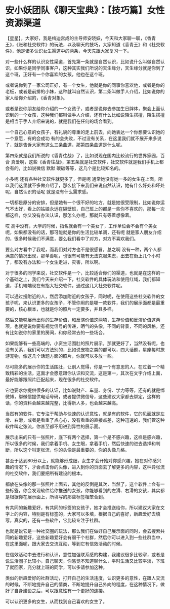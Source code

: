 # 安小妖团队《聊天宝典》：【技巧篇】女性资源渠道

【星星】，大家好，我是梅迪宫成的主导师安晓妖，今天和大家聊一聊，《香青王》，《账和社交软件》的玩法，以及聊天的技巧，大家知道《香青王》和《社交软件》，他是诸多认识女生渠道中的两条，今天先跟大家复习一下。

对一些什么样的认识女性渠道，首先第一条就是自然认识，比如说什么叫做自然认识，如果你是同学同事客户，这种其实我们所说的天生缘分，天生缘分就是你到了这个班，正好有一个你喜欢的女孩，他也在这个班。

或者说你到了一家公司正好，有一个女生，他就是你的同事你喜欢他，或者是你的老板，或者是前排的小妹，这种就叫自然认识，第二条叫做手人介绍，比如说你的家人给你介绍的，《香青对象》。

或者是说你朋友给你介绍的一个女孩子，或者是说你去参加生日胖体，聚会上面认识到的一个女孩，这种我们都叫做手人介绍，还有什么比如说陌生搭擅，陌生搭擅是相当于手人介绍来说的，就是我们在任何的场合看到。

一个自己心意的女孩子，有礼貌的尊重的走上前去，向她表达一个你想要认识她的一个意愿，有的会成功 有的会失败，不过没有关系，在这里我们就不展开来多说了，就是告诉大家有这么三条曲道，那第四条曲道是什么呢。

第四条就是我们所说的《香青往战》了，比如说现在国内比较流行的世界家园，百合 真爱啊，这些《香青往战》，第五条就是社交软件，社交软件就是我们手机上都会有的，比如说微信 默默 碳碳等等，这几个是比较知名的。

小多呢 还有各种社交软件就更多了，但是呢 通常她没有她一多的女生在上面，所以我们这里就不多做介绍了，那么接下来我们来说自然认识，她有什么好处和坏处呢，自然认识的话呢 就是没有什么需求感。

一切都是原分的安排，但是她有一个很不好的地方，就是她很受限制，比如说你运气不太好，看上的姑娘永远在隔壁班，自己班上的都是一些你不喜欢的，那每一次都这样，你又没有办法认识，那怎么办呢，那就只有等着想像着。

哎 高中没有，大学的时候，指名就会有一个美女了，工作单位会不会有个美女呢，如果都没有的话，那可能就是你的生活比较单调，还有呢 就是家人朋友介绍的，很多时候我们不满意，要么我们看中了对方，对方不喜欢我们。

要么对方看中了我呢，而我们对对方也不是很感冒，总之啊 没有一种，两个人都满意的情况出现，那单善呢，也很有可能有无法克服焦虑，出去在街上几个小时了，都没有办法和一个女生走进，灾害，所以啊。

对于很多的同学来说，社交软件是一个，比较适合你们的渠道，也就是在这样的一个基础之上，我们今天来介绍一下，社交软件的具体玩法和使用红绳，我们都知道，手机端端现在有指大社交软件，通过这几大社交软件呢。

可以通过搜附近的人，然后添加附近的女孩子，同时呢，在使用这些社交软件的女孩子呢，来认识更多的女孩子，不管你用的是哪一款软件，我们的展示面都是最重要的，核心根本，也就是你的照片一定要多，并且多样。

然后又能够展示出你的生存价值，和反演价值这两项，生存价值和反演价值这两项，也就是说你要有视觉信号的传递，晒气的头像，不同的背景，不同的风格，还有比如说你的家里的房间，和你经常去的一些场合。

如果能够有一些高端的，小资生活围肚的照片展示，那就更好了，当然没有呢，也没有关系，我们可以方法别的，比如说宠物之类的都可以，四大话题，星座每时旅游宠物，像这几个话题方面的照片，你就可以多放一些。

尽可能多的展示你的生活围肚，让别人觉得，你是一个有意思的人，在过着一个精致精彩的生活，这面才会愿意跟你认识和交流，这是第一，其次在文字介绍上面，最好能够跟照片匹配起来，现在很多的社交软件。

它也要求你提供很多的认证，比如说财产、车量、身份、学力等等，还有的就是绑微博，绑微信提供电话号码，或者提供微信号，这些建议大家都去绑定，这样的话，你的资料会越来越完整，比得新人多，也会越来越高。

当然有的软件，它专注于帮助与快速的认识意性，就是有的软件，它的见面就是左滑、右滑，或者是看重了点心心，没有看重的直接点差，这种迅速的，我们管这种软件叫定张流，你甚至都不用进到异性的展示面。

展示出来的只有一张照片，底下有两个选择，第一个是不感兴趣，这样是感兴趣，所以很多的时候，我们拿着手机、女生眼，拿着手机，然后快速的进去选择和判断，所以这个叫定张流，你的头像是最重要的，你的头像几格。

甚至于达到80分以上，就能够形成细，女生才会开始对你感兴趣，她在对你感兴趣的情况下，才会点击你的头像，进入到你的页面去了解更多的内容，这种异张流的社交软件，我们要把所有建设的根本。

都放在头像的那一张照片上面去，其他的反倒是其次，当然了，这个软件上会有一些标签，你会发现软件给你推送的女孩，你能够看到的左滑、右滑的女孩，其实都是根据你在展示面上，所填写的那些标签相笨合到。

有共同的新趣爱好，有共同的标签的女孩子，她才会推送给你，所以建议大家在文字上的内容，特别是有标签的，大家可以多填，根据自己的喜好，新趣爱好去填写，真实的，还有一些软件，它比较专注于社群。

也就是说它是一种社交圈的玩法，那么我们在做好自己展示面的同时，会去搜索共同的新趣爱好，这些新趣爱好会有弱干个社群，然后你可以进入到一些社群当中，在这里面呢，跟大家去交流互动，等到它有信效活动的时候。

在信效活动中去进行和认识，意性加强联系感的构建，我建议很多比较窄，或者是说生活圈子比较小，自己聊天，你感觉不知道聊什么，平时生活又比较平淡，下班了就回家，充分就上班的同学，可以多请参加这种。

类似的新趣爱好的社群活动，打开自己的生活违度，认识更多的意性，在跟人交流的时候，不断地提升自己的情商，不断地提升自己外向的程度，在这种情况下，做好了自身建设之后，可以跟意性有一个更好的连接。

可以认识更多的女生，从而找到自己喜欢的女生了。